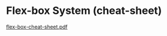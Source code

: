 # Flex-box System (cheat-sheet)

[flex-box-cheat-sheet.pdf](https://github.com/user-attachments/files/18225522/flex-box-cheat-sheet.pdf)

